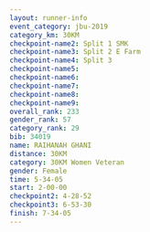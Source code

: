 ```yaml
---
layout: runner-info 
event_category: jbu-2019 
category_km: 30KM 
checkpoint-name2: Split 1 SMK 
checkpoint-name3: Split 2 E Farm 
checkpoint-name4: Split 3 
checkpoint-name5: 
checkpoint-name6: 
checkpoint-name7: 
checkpoint-name8: 
checkpoint-name9: 
overall_rank: 233
gender_rank: 57
category_rank: 29
bib: 34019
name: RAIHANAH GHANI
distance: 30KM
category: 30KM Women Veteran
gender: Female
time: 5-34-05
start: 2-00-00
checkpoint2: 4-28-52
checkpoint3: 6-53-30
finish: 7-34-05
---
```


